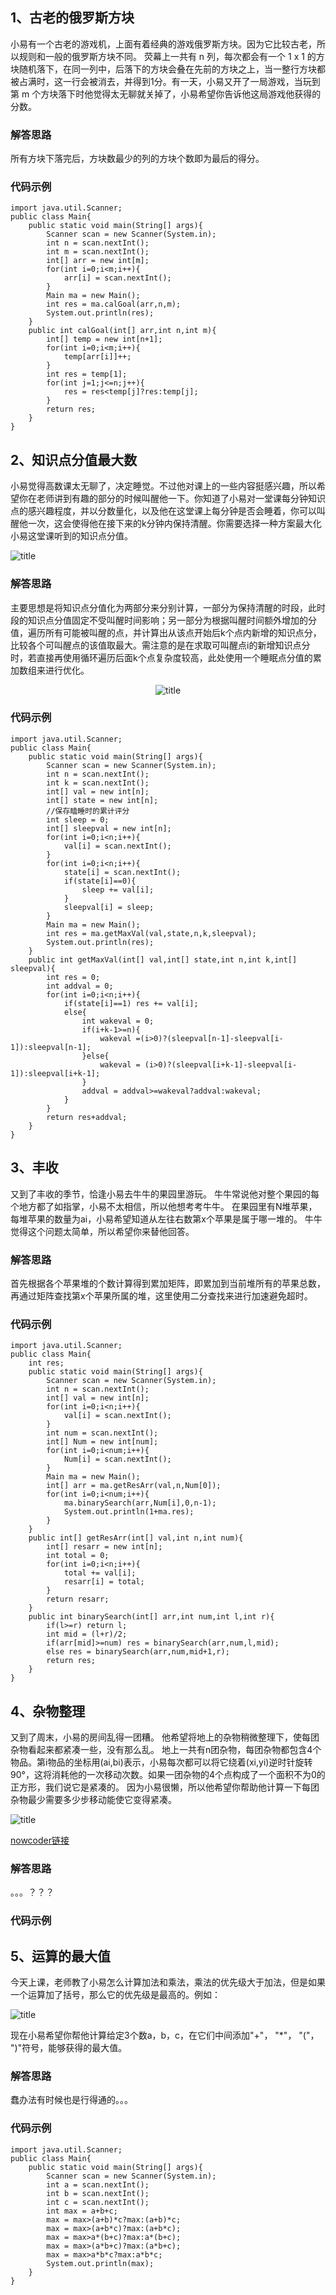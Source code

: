 ## 1、古老的俄罗斯方块

小易有一个古老的游戏机，上面有着经典的游戏俄罗斯方块。因为它比较古老，所以规则和一般的俄罗斯方块不同。
荧幕上一共有 n 列，每次都会有一个 1 x 1 的方块随机落下，在同一列中，后落下的方块会叠在先前的方块之上，当一整行方块都被占满时，这一行会被消去，并得到1分。有一天，小易又开了一局游戏，当玩到第 m 个方块落下时他觉得太无聊就关掉了，小易希望你告诉他这局游戏他获得的分数。

### 解答思路

所有方块下落完后，方块数最少的列的方块个数即为最后的得分。

### 代码示例

```
import java.util.Scanner;
public class Main{
    public static void main(String[] args){
        Scanner scan = new Scanner(System.in);
        int n = scan.nextInt();
        int m = scan.nextInt();
        int[] arr = new int[m];
        for(int i=0;i<m;i++){
            arr[i] = scan.nextInt();
        }
        Main ma = new Main();
        int res = ma.calGoal(arr,n,m);
        System.out.println(res);
    }
    public int calGoal(int[] arr,int n,int m){
        int[] temp = new int[n+1];
        for(int i=0;i<m;i++){
            temp[arr[i]]++;
        }
        int res = temp[1];
        for(int j=1;j<=n;j++){
            res = res<temp[j]?res:temp[j];
        }
        return res;
    }
}
```

## 2、知识点分值最大数

小易觉得高数课太无聊了，决定睡觉。不过他对课上的一些内容挺感兴趣，所以希望你在老师讲到有趣的部分的时候叫醒他一下。你知道了小易对一堂课每分钟知识点的感兴趣程度，并以分数量化，以及他在这堂课上每分钟是否会睡着，你可以叫醒他一次，这会使得他在接下来的k分钟内保持清醒。你需要选择一种方案最大化小易这堂课听到的知识点分值。


![title](https://raw.githubusercontent.com/XQLong/Logging/master/img/2019/08/02/1564710027119-1564710027124.png)


### 解答思路

主要思想是将知识点分值化为两部分来分别计算，一部分为保持清醒的时段，此时段的知识点分值固定不受叫醒时间影响；另一部分为根据叫醒时间额外增加的分值，遍历所有可能被叫醒的点，并计算出从该点开始后k个点内新增的知识点分，比较各个可叫醒点的该值取最大。需注意的是在求取可叫醒点i的新增知识点分时，若直接再使用循环遍历后面k个点复杂度较高，此处使用一个睡眠点分值的累加数组来进行优化。

<div align="center">

![title](https://raw.githubusercontent.com/XQLong/Logging/master/img/2019/08/02/1564709897831-1564709897836.png)

</div>


### 代码示例

```
import java.util.Scanner;
public class Main{
    public static void main(String[] args){
        Scanner scan = new Scanner(System.in);
        int n = scan.nextInt();
        int k = scan.nextInt();
        int[] val = new int[n];
        int[] state = new int[n];
        //保存瞌睡时的累计评分
        int sleep = 0;
        int[] sleepval = new int[n];
        for(int i=0;i<n;i++){
            val[i] = scan.nextInt();
        }
        for(int i=0;i<n;i++){
            state[i] = scan.nextInt();
            if(state[i]==0){
                sleep += val[i];
            }
            sleepval[i] = sleep;
        }
        Main ma = new Main();
        int res = ma.getMaxVal(val,state,n,k,sleepval);
        System.out.println(res);
    }
    public int getMaxVal(int[] val,int[] state,int n,int k,int[] sleepval){
        int res = 0;
        int addval = 0;
        for(int i=0;i<n;i++){
            if(state[i]==1) res += val[i];
            else{
                int wakeval = 0;
                if(i+k-1>=n){
                    wakeval =(i>0)?(sleepval[n-1]-sleepval[i-1]):sleepval[n-1];
                }else{
                    wakeval = (i>0)?(sleepval[i+k-1]-sleepval[i-1]):sleepval[i+k-1];
                }
                addval = addval>=wakeval?addval:wakeval;
            }
        }
        return res+addval;
    }
}
```



## 3、丰收

又到了丰收的季节，恰逢小易去牛牛的果园里游玩。
牛牛常说他对整个果园的每个地方都了如指掌，小易不太相信，所以他想考考牛牛。
在果园里有N堆苹果，每堆苹果的数量为ai，小易希望知道从左往右数第x个苹果是属于哪一堆的。
牛牛觉得这个问题太简单，所以希望你来替他回答。


### 解答思路

首先根据各个苹果堆的个数计算得到累加矩阵，即累加到当前堆所有的苹果总数，再通过矩阵查找第x个苹果所属的堆，这里使用二分查找来进行加速避免超时。

### 代码示例

```
import java.util.Scanner;
public class Main{
    int res;
    public static void main(String[] args){
        Scanner scan = new Scanner(System.in);
        int n = scan.nextInt();
        int[] val = new int[n];
        for(int i=0;i<n;i++){
            val[i] = scan.nextInt();
        }
        int num = scan.nextInt();
        int[] Num = new int[num];
        for(int i=0;i<num;i++){
            Num[i] = scan.nextInt();
        }
        Main ma = new Main();
        int[] arr = ma.getResArr(val,n,Num[0]);
        for(int i=0;i<num;i++){
            ma.binarySearch(arr,Num[i],0,n-1);
            System.out.println(1+ma.res);
        }
    }
    public int[] getResArr(int[] val,int n,int num){
        int[] resarr = new int[n];
        int total = 0;
        for(int i=0;i<n;i++){
            total += val[i];
            resarr[i] = total;
        }
        return resarr;
    }
    public int binarySearch(int[] arr,int num,int l,int r){
        if(l>=r) return l;
        int mid = (l+r)/2;
        if(arr[mid]>=num) res = binarySearch(arr,num,l,mid);
        else res = binarySearch(arr,num,mid+1,r);
        return res;
    }
}
```

## 4、杂物整理

又到了周末，小易的房间乱得一团糟。
他希望将地上的杂物稍微整理下，使每团杂物看起来都紧凑一些，没有那么乱。
地上一共有n团杂物，每团杂物都包含4个物品。第i物品的坐标用(ai,bi)表示，小易每次都可以将它绕着(xi,yi)逆时针旋转90°，这将消耗他的一次移动次数。如果一团杂物的4个点构成了一个面积不为0的正方形，我们说它是紧凑的。
因为小易很懒，所以他希望你帮助他计算一下每团杂物最少需要多少步移动能使它变得紧凑。

![title](https://raw.githubusercontent.com/XQLong/Logging/master/img/2019/08/02/1564711410670-1564711410674.png)

[nowcoder链接](https://www.nowcoder.com/questionTerminal/c32f4c74446541a1ad2abbe54476681f)

### 解答思路

。。。？？？

### 代码示例



## 5、运算的最大值

今天上课，老师教了小易怎么计算加法和乘法，乘法的优先级大于加法，但是如果一个运算加了括号，那么它的优先级是最高的。例如：

![title](https://raw.githubusercontent.com/XQLong/Logging/master/img/2019/08/02/1564713094081-1564713094088.png)

现在小易希望你帮他计算给定3个数a，b，c，在它们中间添加"+"， "*"， "("， ")"符号，能够获得的最大值。

### 解答思路

蠢办法有时候也是行得通的。。。

### 代码示例

```
import java.util.Scanner;
public class Main{
    public static void main(String[] args){
        Scanner scan = new Scanner(System.in);
        int a = scan.nextInt();
        int b = scan.nextInt();
        int c = scan.nextInt();
        int max = a+b+c;
        max = max>(a+b)*c?max:(a+b)*c;
        max = max>(a+b*c)?max:(a+b*c);
        max = max>a*(b+c)?max:a*(b+c);
        max = max>(a*b+c)?max:(a*b+c);
        max = max>a*b*c?max:a*b*c;
        System.out.println(max);
    }
}
```
